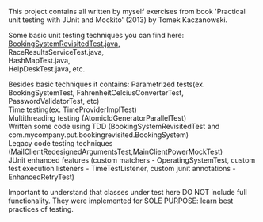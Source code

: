 This project contains all written by myself exercises from book 'Practical unit testing with JUnit and Mockito' (2013) by Tomek Kaczanowski.


Some basic unit testing techniques you can find here:
[BookingSystemRevisitedTest.java](src/test/java/com/mycompany/put/bookingrevisited/BookingSystemRevisitedTest.java),  
RaceResultsServiceTest.java,  
HashMapTest.java,  
HelpDeskTest.java, etc.

Besides basic techniques it contains:
Parametrized tests(ex. BookingSystemTest, FahrenheitCelciusConverterTest, PasswordValidatorTest, etc)  
Time testing(ex. TimeProviderImplTest)  
Multithreading testing (AtomicIdGeneratorParallelTest)  
Written some code using TDD (BookingSystemRevisitedTest and com.mycompany.put.bookingrevisited.BookingSystem)  
Legacy code testing techniques (MailClientRedesignedArgumentsTest,MainClientPowerMockTest)  
JUnit enhanced features (custom matchers - OperatingSystemTest, custom test execution listeners - TimeTestListener,
custom junit annotations - EnhancedRetryTest)

Important to understand that classes under test here DO NOT include full functionality. They were implemented for SOLE PURPOSE: learn best practices of testing.

